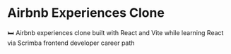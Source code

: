 # Airbnb Experiences Clone

🛏️ Airbnb experiences clone built with React and Vite while learning React via Scrimba frontend developer career path

